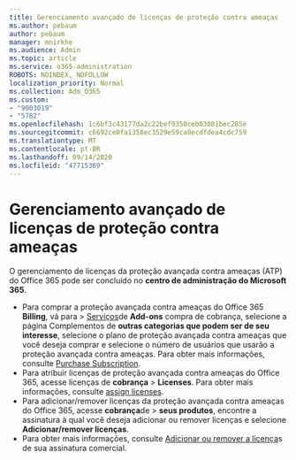 ```yaml
---
title: Gerenciamento avançado de licenças de proteção contra ameaças
ms.author: pebaum
author: pebaum
manager: mnirkhe
ms.audience: Admin
ms.topic: article
ms.service: o365-administration
ROBOTS: NOINDEX, NOFOLLOW
localization_priority: Normal
ms.collection: Adm_O365
ms.custom:
- "9003019"
- "5782"
ms.openlocfilehash: 1c6bf3c43177da2c22bef9350ceb03081bec285e
ms.sourcegitcommit: c6692ce0fa1358ec3529e59ca0ecdfdea4cdc759
ms.translationtype: MT
ms.contentlocale: pt-BR
ms.lasthandoff: 09/14/2020
ms.locfileid: "47715369"
---
```

# <a name="advanced-threat-protection-license-management"></a>Gerenciamento avançado de licenças de proteção contra ameaças

O gerenciamento de licenças da proteção avançada contra ameaças (ATP) do Office 365 pode ser concluído no  **centro de administração do Microsoft 365**.

- Para comprar a proteção avançada contra ameaças do Office 365 **Billing**, vá para  >  [Serviços](https://go.microsoft.com/fwlink/p/?linkid=868433)de **Add-ons** compra de cobrança, selecione a página Complementos de **outras categorias que podem ser de seu interesse**, selecione o plano de proteção avançada contra ameaças que você deseja comprar e selecione o número de usuários que usarão a proteção avançada contra ameaças. Para obter mais informações, consulte [Purchase Subscription](https://docs.microsoft.com/microsoft-365/commerce/subscriptions/upgrade-to-different-plan).
- Para atribuir licenças de proteção avançada contra ameaças do Office 365, acesse licenças de **cobrança**  >  **Licenses**. Para obter mais informações, consulte  [assign licenses](https://docs.microsoft.com/microsoft-365/admin/manage/assign-licenses-to-users).  
- Para adicionar/remover licenças da proteção avançada contra ameaças do Office 365, acesse **cobrança**de  >  **seus produtos**, encontre a assinatura à qual você deseja adicionar ou remover licenças e selecione **Adicionar/remover licenças**.  
- Para obter mais informações, consulte [Adicionar ou remover a licença](https://docs.microsoft.com/microsoft-365/commerce/licenses/buy-licenses?view=o365-worldwide#add-or-remove-licenses-for-your-business-subscription)s de sua assinatura comercial.
